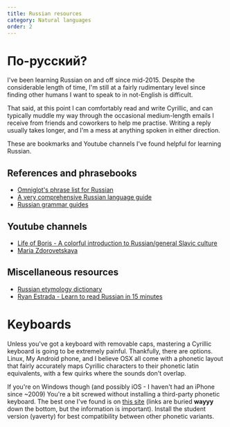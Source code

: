 ```yaml
---
title: Russian resources
category: Natural languages
order: 2
---
```


# По-русский?

I've been learning Russian on and off since mid-2015. Despite the considerable length of time, I'm still at a fairly rudimentary level
since finding other humans I want to speak to in not-English is difficult.

That said, at this point I can comfortably read and write Cyrillic, and can typically muddle my way through the occasional medium-length
emails I receive from friends and coworkers to help me practise. Writing a reply usually takes longer, and I'm a mess at anything spoken in either direction.

These are bookmarks and Youtube channels I've found helpful for learning Russian.

## References and phrasebooks

- [Omniglot's phrase list for Russian](http://www.omniglot.com/language/phrases/russian.php)
- [A very comprehensive Russian language guide](http://russianlessons.net)
- [Russian grammar guides](http://masterrussian.net)

## Youtube channels

- [Life of Boris - A colorful introduction to Russian/general Slavic culture](https://www.youtube.com/channel/UCS5tt2z_DFvG7-39J3aE-bQ)
- [Maria Zdorovetskaya](https://www.youtube.com/user/vanilla167333)

## Miscellaneous resources

- [Russian etymology dictionary](http://etymolog.ruslang.ru/)
- [Ryan Estrada - Learn to read Russian in 15 minutes](http://ryanestradadotcom.tumblr.com/post/97607943779/learn-to-read-russian-in-15-minutes-i-did-this)

# Keyboards

Unless you've got a keyboard with removable caps, mastering a Cyrillic keyboard is going to be extremely painful. Thankfully, there are options.
Linux, My Android phone, and I believe OSX all come with a phonetic layout that fairly accurately maps Cyrillic characters to their phonetic latin equivalents, with a few
quirks where the sounds don't overlap.

If you're on Windows though (and possibly iOS - I haven't had an iPhone since ~2009) You're a bit screwed without installing a third-party phonetic keyboard.
The best one I've found is on [this site](http://winrus.com/kbd_e.htm) (links are buried **wayyy** down the bottom, but the information is important). Install the student version (yaverty) for best compatibility between other phonetic variants.

